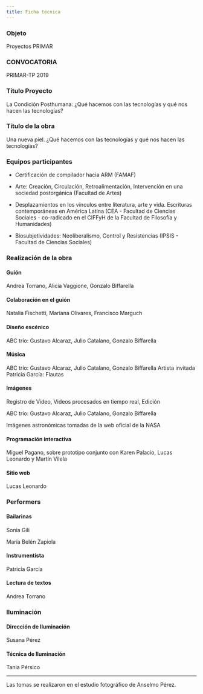 ```yaml
---
title: Ficha técnica
---
```


### Objeto

Proyectos PRIMAR

### CONVOCATORIA

PRIMAR-TP 2019

### Título Proyecto

La Condición Posthumana: ¿Qué hacemos con las
tecnologías y qué nos hacen las tecnologías?

### Título de la obra

Una nueva piel. ¿Qué hacemos con las tecnologías y qué nos hacen las
tecnologías?

### Equipos participantes

- Certificación de compilador hacia ARM (FAMAF)

- Arte: Creación, Circulación, Retroalimentación, Intervención en una
  sociedad postorgánica (Facultad de Artes)

- Desplazamientos en los vínculos entre literatura, arte y vida.
  Escrituras contemporáneas en América Latina (CEA - Facultad de Ciencias Sociales - 
  co-radicado en el CIFFyH de la Facultad de Filosofía y Humanidades)

- Biosubjetividades: Neoliberalismo, Control y Resistencias (IPSIS -
  Facultad de Ciencias Sociales)

### Realización de la obra

#### Guión

Andrea Torrano, Alicia Vaggione, Gonzalo Biffarella

#### Colaboración en el guión

Natalia Fischetti, Mariana Olivares, Francisco Marguch

#### Diseño escénico

ABC trío: Gustavo Alcaraz, Julio Catalano, Gonzalo Biffarella

#### Música

ABC trío: Gustavo Alcaraz, Julio Catalano, Gonzalo Biffarella
Artista invitada Patricia García: Flautas

#### Imágenes

Registro de Video, Videos procesados en tiempo real, Edición

ABC trío: Gustavo Alcaraz, Julio Catalano, Gonzalo Biffarella

Imágenes astronómicas tomadas de la web oficial de la NASA

#### Programación interactiva

Miguel Pagano, sobre prototipo conjunto con Karen Palacio, Lucas
Leonardo y Martín Vilela

#### Sitio web

Lucas Leonardo

### Performers

#### Bailarinas

Sonia Gili

María Belén Zapiola

#### Instrumentista

Patricia García

#### Lectura de textos

Andrea Torrano

### Iluminación

#### Dirección de Iluminación

Susana Pérez

#### Técnica de Iluminación

Tania Pérsico

---

Las tomas se realizaron en el estudio fotográfico de Anselmo Pérez.
